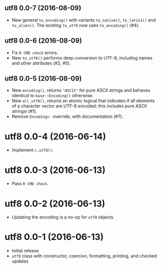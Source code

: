 ## utf8 0.0-7 (2016-08-09)

- New general `to_encoding()` with variants `to_native()`, `to_latin1()` and `to_alien()`. The existing `to_utf8` now uses `to_encoding()` (#4).


## utf8 0.0-6 (2016-08-09)

- Fix `R CMD check` errors.
- New `to_utf8()` performs deep conversion to UTF-8, including names and other attributes (#2, #5).


## utf8 0.0-5 (2016-08-09)

- New `encoding()`, returns `"ASCII"` for pure ASCII strings and behaves identical to `base::Encoding()` otherwise.
- New `all_utf8()`, returns an atomic logical that indicates if all elements of a character vector are UTF-8 encoded; this includes pure ASCII stringsi (#1).
- Remove `Encoding<-` override, with documentation (#7).


# utf8 0.0-4 (2016-06-14)

- Implement `c.utf8()`.


# utf8 0.0-3 (2016-06-13)

- Pass `R CMD check`.


# utf8 0.0-2 (2016-06-13)

- Updating the encoding is a no-op for `utf8` objects.


# utf8 0.0-1 (2016-06-13)

- Initial release
- `utf8` class with constructor, coercion, formatting, printing, and checked updates
